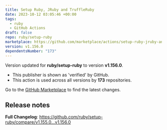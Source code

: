 ```yaml
---
title: Setup Ruby, JRuby and TruffleRuby
date: 2023-10-12 03:05:46 +00:00
tags:
  - ruby
  - GitHub Actions
draft: false
repo: ruby/setup-ruby
marketplace: https://github.com/marketplace/actions/setup-ruby-jruby-and-truffleruby
version: v1.156.0
dependentsNumber: "173"
---
```



Version updated for **ruby/setup-ruby** to version **v1.156.0**.
- This publisher is shown as 'verified' by GitHub.
- This action is used across all versions by **173** repositories.

Go to the [GitHub Marketplace](https://github.com/marketplace/actions/setup-ruby-jruby-and-truffleruby) to find the latest changes.

## Release notes

**Full Changelog**: https://github.com/ruby/setup-ruby/compare/v1.155.0...v1.156.0
